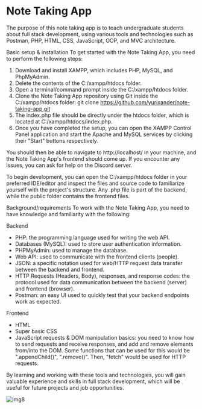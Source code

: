 # Note Taking App

The purpose of this note taking app is to teach undergraduate students about full stack development, using various tools and technologies such as Postman, PHP, HTML, CSS, JavaScript, OOP, and MVC architecture.

Basic setup & installation
To get started with the Note Taking App, you need to perform the following steps:

1. Download and install XAMPP, which includes PHP, MySQL, and PhpMyAdmin.
2. Delete the contents of the C:/xampp/htdocs folder.
3. Open a terminal/command prompt inside the C:/xampp/htdocs folder.
4. Clone the Note Taking App repository using Git inside the C:/xampp/htdocs folder:
git clone https://github.com/yurixander/note-taking-app.git 
5. The index.php file should be directly under the htdocs folder, which is located at C:/xampp/htdocs/index.php.
6. Once you have completed the setup, you can open the XAMPP Control Panel application and start the Apache and MySQL services by clicking their "Start" buttons respectively.

You should then be able to navigate to http://localhost/ in your machine, and the Note Taking App's frontend should come up. If you encounter any issues, you can ask for help on the Discord server.

To begin development, you can open the C:/xampp/htdocs folder in your preferred IDE/editor and inspect the files and source code to familiarize yourself with the project's structure. Any .php file is part of the backend, while the public folder contains the frontend files.

Background/requirements
To work with the Note Taking App, you need to have knowledge and familiarity with the following:

Backend
- PHP: the programming language used for writing the web API.
- Databases (MySQL): used to store user authentication information.
- PHPMyAdmin: used to manage the database.
- Web API: used to communicate with the frontend clients (people).
- JSON: a specific notation used for web/HTTP request data transfer between the backend and frontend.
- HTTP Requests (Headers, Body), responses, and response codes: the protocol used for data communication between the backend (server) and frontend (browser).
- Postman: an easy UI used to quickly test that your backend endpoints work as expected.

Frontend
- HTML
- Super basic CSS
- JavaScript requests & DOM manipulation basics: you need to know how to send requests and receive responses, and add and remove elements from/into the DOM. Some functions that can be used for this would be ".appendChild()", ".remove()". Then, "fetch" would be used for HTTP requests.

By learning and working with these tools and technologies, you will gain valuable experience and skills in full stack development, which will be useful for future projects and job opportunities.

![img8](https://user-images.githubusercontent.com/96387037/211724370-2e83fb2d-4616-4e1b-9f97-f53f8ea15927.PNG)

